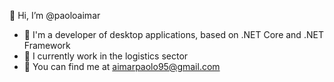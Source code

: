 👋 Hi, I’m @paoloaimar
- :briefcase: I'm a developer of desktop applications, based on .NET Core and .NET Framework
- :office: I currently work in the logistics sector
- :email: You can find me at aimarpaolo95@gmail.com

<!---
paoloaimar/paoloaimar is a ✨ special ✨ repository because its `README.md` (this file) appears on your GitHub profile.
You can click the Preview link to take a look at your changes.
--->
